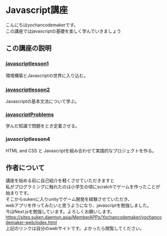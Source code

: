 # Javascript講座  
こんにちはyochancodemakerです。  
この講座ではjavascriptの基礎を楽しく学んでいきましょう  
## この講座の説明
### [javascriptlesson1](https://github.com/kg-suken/WelcomeKit/tree/main/javascript/javascriptlesson1/)　
環境構築とJavascriptの世界に入り込む。
### [javascriptlesson2](https://github.com/kg-suken/WelcomeKit/tree/main/javascript/javascriptlesson2/)　
Javascriptの基本文法について学ぶ。
### [javascriptProblems](https://github.com/kg-suken/WelcomeKit/tree/main/javascript/javascriptProblems)
学んだ知識で問題をとき定着させる。
### javascriptlesson4
HTML and CSS と Javascriptを組み合わせて実践的なプロジェクトを作る。
## 作者について
講座を始める前に自己紹介を軽くさせていただきますと  
私がプログラミングに触れたのは小学生の頃にscratchでゲームを作ったことが始まりです。<br>
そこからsukenに入りunityでゲーム開発を経験させていただき、<br>
webアプリを作ってみたいと思うようになり、javascriptを勉強しました。<br>
今はNext.jsを勉強しています。よろしくお願いします。<br>
https://sites.suken.daemon.asia/MemberAPPs/Yochancodemaker/yochancodemaker-web/index.html<br>
上記のリンクは自分のwebサイトです。よかったら閲覧してください。<br>
